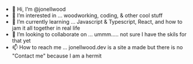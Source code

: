 - 👋 Hi, I’m @jonellwood
- 👀 I’m interested in ... woodworking, coding, & other cool stuff
- 🌱 I’m currently learning ... Javascript & Typescript, React, and how to jam it all together in real life
- 💞️ I’m looking to collaborate on ... ummm..... not sure I have the skils for that yet
- 📫 How to reach me ... jonellwood.dev is a site a made but there is no "Contact me" because I am a hermit

<!---
jonellwood/jonellwood is a ✨ special ✨ repository because its `README.md` (this file) appears on your GitHub profile.
You can click the Preview link to take a look at your changes.
--->
